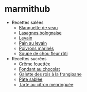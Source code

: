 # marmithub

- Recettes salées
  - [Blanquette de veau](./recettes/salees/blanquette.md)
  - [Lasagnes bolognaise](./recettes/salees/lasagnes_bolognaise.md)
  - [Levain](./recettes/salees/levain.md)
  - [Pain au levain](./recettes/salees/pain_au_levain.md)
  - [Poivrons marinés](./recettes/salees/poivrons_marines.md)
  - [Soupe de chou fleur rôti](./recettes/salees/soupe_chou_fleur.md)
- Recettes sucrées
  - [Crême fouettée](./recettes/sucrees/creme_fouettee.md)
  - [Fondant au chocolat](./recettes/sucrees/fondant_au_chocolat.md)
  - [Galette des rois à la frangipane](./recettes/sucrees/galette_des_rois.md)
  - [Pâte sablée](./recettes/sucrees/pate_sablee.md)
  - [Tarte au citron menringuée](./recettes/sucrees/tarte_citron_meringuee.md)

